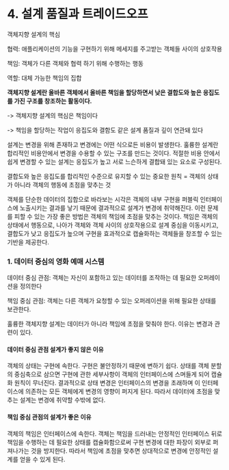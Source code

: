 # 4. 설계 품질과 트레이드오프

객체지향 설계의 핵심

협력: 애플리케이션의 기능을 구현하기 위해 메세지를 주고받는 객체들 사이의 상호작용

책임: 객체가 다른 객체와 협력 하기 위해 수행하는 행동

역할: 대체 가능한 책임의 집합

**객체지향 설계란 올바른 객체에서 올바른 책임을 할당하면서 낮은 결합도와 높은 응집도를 가진 구조를 창조하는 활동이다.**

-> 객체지향 설계의 핵심은 책임이다

-> 책임을 할당하는 작업이 응집도와 결함도 같은 설계 품질과 깊이 연관돼 있다

설계는 변경을 위해 존재하고 변경에는 어떤 식으로든 비용이 발생한다. 훌륭한 설계란 합리적인 비용안에서 변경을 수용할 수 있는 구조를 만드는 것이다. 적절한 비용 안에서 쉽게 변경할 수 있는 설계는 응집도가 높고 서로 느슨하게 결합돼 있는 요소로 구성된다.

결합도와 높은 응집도를 합리적인 수준으로 유지할 수 있는 중요한 원칙 = 객체의 상태가 아니라 객체의 행동에 초점을 맞추는 것

객체를 단순한 데이터의 집합으로 바라보는 시각은 객체의 내부 구현을 퍼블릭 인터페이스에 노출시키는 결과를 낳기 때문에 결과적으로 설계가 변경에 취약해진다. 이런 문제를 피할 수 있는 가장 좋은 방법은 객체의 책임에 초점을 맞추는 것이다. 책임은 객체의 상태에서 행동으로, 나아가 객체와 객체 사이의 상호작용으로 설계 중심을 이동시키고, 결합도가 낮고 응집도가 높으며 구현을 효과적으로 캡슐화하는 객체들을 창조할 수 있는 기반을 제공한다.

### 1. 데이터 중심의 영화 예매 시스템

데이터 중심 관점: 객체는 자신이 포함하고 있는 데이터를 조작하는 데 필요한 오퍼레이션을 정의한다

책임 중심 관점: 객체는 다른 객체가 요청할 수 있는 오퍼레이션을 위해 필요한 상태를 보관한다.

훌륭한 객체지향 설계는 데이터가 아니라 책임에 초점을 맞춰야 한다. 이유는 변경과 관련이 있다.

#### 데이터 중심 관점 설계가 좋지 않은 이유

객체의 상태는 구현에 속한다. 구현은 불안정하기 때문에 변하기 쉽다. 상태를 객체 분할의 중심축으로 삼으면 구현에 관한 세부사항이 객체의 인터페이스에 스며들게 되어 캡슐화 원칙이 무너진다. 결과적으로 상태 변경은 인터페이스의 변경을 초래하며 이 인터페이스에 의존하는 모든 객체에게 변경의 영향이 퍼지게 된다. 따라서 데이터에 초점을 맞추는 설계는 변경에 취약할 수밖에 없다.

#### 책임 중심 관점의 설계가 좋은 이유

객체의 책임은 인터페이스에 속한다. 객체는 책임을 드러내는 안정적인 인터페이스 뒤로 책임을 수행하는 데 필요한 상태를 캡슐화함으로써 구현 변경에 대한 파장이 외부로 퍼져나가는 것을 방지한다. 따라서 책임에 초점을 맞추면 상대적으로 변경에 안정적인 설계를 얻을 수 있게 된다.
